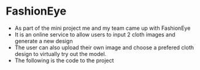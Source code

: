 # FashionEye
- As part of the mini project me and my team came up with FashionEye
- It is an online service to allow users to input 2 cloth images and generate a new design
- The user can also upload their own image and choose a prefered cloth design to virtually try out the model.
- The following is the code to the project
